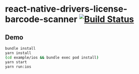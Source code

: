 # react-native-drivers-license-barcode-scanner [![Build Status](https://travis-ci.org/kyledecot/react-native-drivers-license-barcode-scanner.svg?branch=master)](https://travis-ci.org/kyledecot/react-native-drivers-license-barcode-scanner)

## Demo

```bash
bundle install
yarn install
(cd example/ios && bundle exec pod install)
yarn start
yarn run:ios
```
